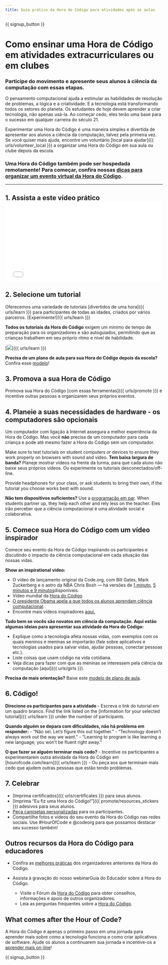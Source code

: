 ```yaml
---
title: Guia prático da Hora do Código para atividades após as aulas
---
```


{{ signup_button }}

# Como ensinar uma Hora de Código em atividades extracurriculares ou em clubes

### Participe do movimento e apresente seus alunos à ciência da computação com essas etapas.

O pensamento computacional ajuda a estimular as habilidades de resolução de problemas, a lógica e a criatividade. E a tecnologia está transformando todos os setores do planeta. Os estudantes de hoje devem aprender a criar tecnologia, não apenas usá-la. Ao começar cedo, eles terão uma base para o sucesso em qualquer carreira do século 21.

Experimentar uma Hora do Código é uma maneira simples e divertida de apresentar aos alunos a ciência da computação, talvez pela primeira vez. Se você quiser mais ajuda, encontre um voluntário [local para ajudar]({{ urls/volunteer_local }}) a organizar uma Hora do Código em sua aula ou clube depois da escola.

### Uma Hora do Código também pode ser hospedada remotamente! Para começar, confira nossas [dicas para organizar um evento virtual da Hora do Código](https://hourofcode.com/us/how-to/virtual).

* * *

## 1. Assista a este vídeo prático <iframe width="500" height="255" src="//www.youtube.com/embed/SrnvvWDm73k" frameborder="0" allowfullscreen></iframe> 

## 2. Selecione um tutorial

Oferecemos uma variedade de tutoriais [divertidos de uma hora]({{ urls/learn }}) para participantes de todas as idades, criados por vários parceiros. [Experimente!]({{ urls/learn }})

**Todos os tutoriais da Hora do Código** exigem um mínimo de tempo de preparação para os organizadores e são autoguiados, permitindo que as crianças trabalhem em seu próprio ritmo e nível de habilidade.

[![](/images/fit-700/tutorials.png)]({{ urls/learn }})

**Precisa de um plano de aula para sua Hora do Código depois da escola?** Confira esse [modelo](/files/AfterschoolEducatorLessonPlanOutline.docx)!

## 3. Promova a sua Hora de Código

Promova sua Hora do Código [com essas ferramentas]({{ urls/promote }}) e incentive outras pessoas a organizarem seus próprios eventos.

## 4. Planeie a suas necessidades de hardware - os computadores são opcionais

Um computador com ligação à Internet assegura a melhor experiência da Hora de Código. Mas você **não** precisa de um computador para cada criança e pode até mesmo fazer a Hora do Código sem um computador.

Make sure to test tutorials on student computers or devices to ensure they work properly on browsers with sound and video. **Tem baixa largura de banda?** Planeje mostrar vídeos na frente da turma, para que cada aluno não baixe seus próprios vídeos. Ou experimente os tutoriais desconectados/off-line.

Provide headphones for your class, or ask students to bring their own, if the tutorial you choose works best with sound.

**Não tem dispositivos suficientes?** Use a [programação em par](https://www.youtube.com/watch?v=vgkahOzFH2Q). When students partner up, they help each other and rely less on the teacher. Eles irão perceber que a ciência computacional é uma atividade social e colaborativa.

## 5. Comece sua Hora do Código com um vídeo inspirador

Comece seu evento da Hora de Código inspirando os participantes e discutindo o impacto da ciência computacional em cada situação das nossas vidas.

**Show an inspirational video:**

- O vídeo de lançamento original da Code.org, com Bill Gates, Mark Zuckerberg e o astro da NBA Chris Bosh — há versões de [1 minuto](https://www.youtube.com/watch?v=qYZF6oIZtfc), [5 minutos e 9 minutos](https://www.youtube.com/watch?v=nKIu9yen5nc)disponíveis. [](https://www.youtube.com/watch?v=dU1xS07N-FA)
- Vídeo mundial da [Hora do Código](https://www.youtube.com/watch?v=KsOIlDT145A)
- [O presidente Obama apela a que todos os alunos aprendam ciência computacional](https://www.youtube.com/watch?v=6XvmhE1J9PY).
- Encontre mais vídeos inspiradores [aqui.](https://www.youtube.com/playlist?list=PLzdnOPI1iJNfpD8i4Sx7U0y2MccnrNZuP)

**Tudo bem se vocês são novatos em ciência da computação. Aqui estão algumas ideias para apresentar sua atividade da Hora do Código:**

- Explique como a tecnologia afeta nossas vidas, com exemplos com os quais meninos e meninas se importarão (fale sobre aplicativos e tecnologias usados para salvar vidas, ajudar pessoas, conectar pessoas etc.).
- Liste coisas que usam código na vida cotidiana.
- Veja dicas para fazer com que as meninas se interessem pela ciência da computação [aqui]({{ urls/girls }}).

**Precisa de mais orientação?** Baixe este [modelo de plano de aula](/files/AfterschoolEducatorLessonPlanOutline.docx).

## 6. Código!

**Direcione os participantes para a atividade** - Escreva o link do tutorial em um quadro branco. Find the link listed on the [information for your selected tutorial]({{ urls/learn }}) under the number of participants.

**Quando alguém se depara com dificuldades, não há problema em responder:** - “Não sei. Let’s figure this out together.” - “Technology doesn’t always work out the way we want.” - “Learning to program is like learning a new language; you won’t be fluent right away.”

**O que fazer se alguém terminar mais cedo?** - Incentive os participantes a experimentarem outra atividade da Hora do Código em [hourofcode.com/learn]({{ urls/learn }}) - Ou peça aos que terminam mais cedo que ajudem outras pessoas que estão tendo problemas.

## 7. Celebrar

- [Imprima certificados]({{ urls/certificates }}) para seus alunos.
- [Imprima “Eu fiz uma Hora do Código!”]({{ promote/resources_stickers }}) adesivos para seus alunos.
- [Peça camisetas personalizadas](https://www.amazon.com/stores/Code/page/8557B2A6-EBF2-4C9F-95C5-C3256FBA0220?ref_=ast_bln) para os participantes.
- Compartilhe fotos e vídeos do seu evento da Hora do Código nas redes sociais. Use #HourOfCode e @codeorg para que possamos destacar seu sucesso também!

## Outros recursos da Hora do Código para educadores

- Confira as [melhores práticas](http://www.slideshare.net/TeachCode/hour-of-code-best-practices-for-successful-educators-51273466) dos organizadores anteriores da Hora do Código.
- Assista à gravação do nosso webinar</a>Guia do Educador sobre a Hora do Código.</li> 
    
    - Visite o Fórum da [Hora do Código](http://forum.code.org/c/plc/hour-of-code) para obter conselhos, informações e apoio de outros organizadores.
    - Leia as perguntas frequentes sobre a [Hora do Código](https://support.code.org/hc/en-us/categories/200147083-Hour-of-Code).</ul> 
    
    ## What comes after the Hour of Code?
    
    A Hora do Código é apenas o primeiro passo em uma jornada para aprender mais sobre como a tecnologia funciona e como criar aplicativos de software. Ajude os alunos a continuarem sua jornada e incentive-os a [aprender mais on-line](/beyond)!
    
    {{ signup_button }}